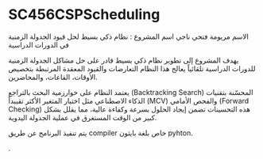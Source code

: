 # SC456CSPScheduling
الاسم مريومة فتحي ناجي اسم المشروع : نظام ذكي بسيط لحل قيود الجدولة الزمنية في الدورات الدراسية 

 يهدف المشروع إلى تطوير نظام ذكي بسيط قادر على حل مشاكل الجدولة الزمنية للدورات الدراسية تلقائياً يعالج هذا النظام التعارضات والقيود المعقدة المرتبطة بتخصيص الأوقات، القاعات، والمحاضرين.
 
 يعتمد النظام على خوارزمية البحث بالتراجع (Backtracking Search) المحسّنة بتقنيات الذكاء الاصطناعي مثل اختيار المتغير الأكثر تقييداً (MCV) والفحص الأمامي (Forward Checking) هذه التحسينات تضمن إيجاد الحلول بسرعة وكفاءة عالية، مما يقلل بشكل كبير من الوقت المستغرق في عملية الجدولة اليدوية.
 
 يتم تنفيذ البرنامج عن طريق compiler خاص بلغة بايثون pyhton.

 
 
 .
